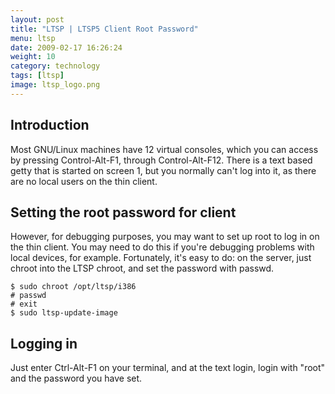 ```yaml
---
layout: post
title: "LTSP | LTSP5 Client Root Password"
menu: ltsp
date: 2009-02-17 16:26:24
weight: 10
category: technology
tags: [ltsp]
image: ltsp_logo.png
---
```


## Introduction

Most GNU/Linux machines have 12 virtual consoles, which you can access by pressing Control-Alt-F1, through Control-Alt-F12. There is a text based getty that is started on screen 1, but you normally can't log into it, as there are no local users on the thin client.

<!--more-->

## Setting the root password for client

However, for debugging purposes, you may want to set up root to log in on the thin client. You may need to do this if you're debugging problems with local devices, for example. Fortunately, it's easy to do: on the server, just chroot into the LTSP chroot, and set the password with passwd.

    $ sudo chroot /opt/ltsp/i386
    # passwd
    # exit
    $ sudo ltsp-update-image

## Logging in

Just enter Ctrl-Alt-F1 on your terminal, and at the text login, login with "root" and the password you have set.

